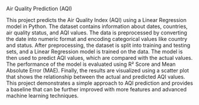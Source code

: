  Air Quality Prediction (AQI)

This project predicts the Air Quality Index (AQI) using a Linear Regression model in Python. The dataset contains information about dates, countries, air quality status, and AQI values. The data is preprocessed by converting the date into numeric format and encoding categorical values like country and status. After preprocessing, the dataset is split into training and testing sets, and a Linear Regression model is trained on the data. The model is then used to predict AQI values, which are compared with the actual values. The performance of the model is evaluated using R² Score and Mean Absolute Error (MAE). Finally, the results are visualized using a scatter plot that shows the relationship between the actual and predicted AQI values. This project demonstrates a simple approach to AQI prediction and provides a baseline that can be further improved with more features and advanced machine learning techniques.
